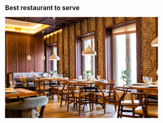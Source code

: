 ## Best restaurant to serve
![img](https://github.com/gialkady/ml_zoomcamp/blob/Homeworks/Capstone%20Project/images/rege-1.jpeg)
